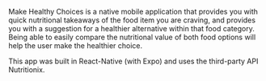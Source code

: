 
Make Healthy Choices is a native mobile application that provides you with quick nutritional takeaways of the food item you are craving, and provides you with a suggestion for a healthier alternative within that food category. Being able to easily compare the nutritional value of both food options will help the user make the healthier choice.

This app was built in React-Native (with Expo) and uses the third-party API Nutritionix.

